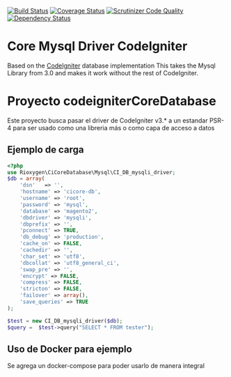 [![Build Status](https://travis-ci.org/rrcfesc/codeigniterCoreDatabase.svg?branch=master)](https://travis-ci.org/rrcfesc/codeigniterCoreDatabase)
[![Coverage Status](https://coveralls.io/repos/github/rrcfesc/codeigniterCoreDatabase/badge.svg?branch=master)](https://coveralls.io/github/rrcfesc/codeigniterCoreDatabase?branch=master)
[![Scrutinizer Code Quality](https://scrutinizer-ci.com/g/rrcfesc/codeigniterCoreDatabase/badges/quality-score.png?b=master)](https://scrutinizer-ci.com/g/rrcfesc/codeigniterCoreDatabase/?branch=master)
[![Dependency Status](https://www.versioneye.com/user/projects/5a2b16b70fb24f466ccb947e/badge.svg?style=flat-square)](https://www.versioneye.com/user/projects/5a2b16b70fb24f466ccb947e)

Core Mysql Driver CodeIgniter
========================
Based on the [CodeIgniter](https://github.com/bcit-ci/CodeIgniter) database implementation
This takes the Mysql Library from 3.0 and makes it work without the rest of CodeIgniter.

# Proyecto codeigniterCoreDatabase
Este proyecto busca pasar el driver de CodeIgniter v3.* a un estandar PSR-4 para ser usado
como una libreria más o como capa de acceso a datos

## Ejemplo de carga

```php
<?php
use Rioxygen\CiCoreDatabase\Mysql\CI_DB_mysqli_driver;
$db = array(
    'dsn'	=> '',
    'hostname' => 'cicore-db',
    'username' => 'root',
    'password' => 'mysql',
    'database' => 'magento2',
    'dbdriver' => 'mysqli',
    'dbprefix' => '',
    'pconnect' => TRUE,
    'db_debug' => 'production',
    'cache_on' => FALSE,
    'cachedir' => '',
    'char_set' => 'utf8',
    'dbcollat' => 'utf8_general_ci',
    'swap_pre' => '',
    'encrypt' => FALSE,
    'compress' => FALSE,
    'stricton' => FALSE,
    'failover' => array(),
    'save_queries' => TRUE
);

$test = new CI_DB_mysqli_driver($db);
$query =  $test->query("SELECT * FROM tester");
```

## Uso de Docker para ejemplo
Se agrega un docker-compose para poder usarlo de manera integral